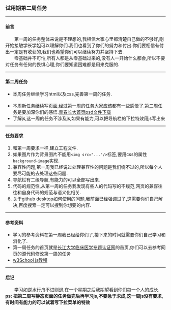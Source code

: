 ### 试用期第二周任务<hr>
#### 前言
&emsp;&emsp;第一周的任务整体来说是不理想的,我相信大家心里都清楚自己做的不够好,刚开始接触学长学姐可以理解你们.我们也看到了你们的努力和付出.你们要相信有付出一定是有收获的,我们也希望你们可以继续努力并坚持下去.<br>
&emsp;&emsp;零基础并不可怕,所有人都是从零基础过来的,没有人一开始什么都会,所以不要对任务有任何的畏惧心理,你们要知道困难都是用来克服的.<br><hr>
#### 第二周任务
<ul>
<li>本周任务继续学习html以及css,完善第一周的任务.</li>
<br>
<li>本周新任务继续写页面,经过第一周的任务大家应该都有一些感悟了.第二周任务是要加深你们的感悟.<a href="https://github.com/YUOL-CCY/YUOL-Task/blob/master/resources/5.4.psd">青春长大首页psd文件下载</a></li>
<li>了解js,这一周的任务不涉及js,如果有能力,可以把导航栏的下拉特效用js写出来</li>
</ul>
<hr>

#### 任务要求
1. 和第一周要求一样,建立工程文件.<br>
2. 如果图片作为背景图片不能用`<img src="..."/>`标签,要用css的属性`background-image`实现.<br>
3. 兼容性问题,第一周我已经说过处理兼容性的问题是我们绕不过的,所以每个人要尽可能的去处理这些问题.<br>
4. 导航栏有二级导航,有能力的可以全部写出来.<br>
5. 代码的规范性,从第一周的任务我发现有些人的代码写的不规范,网页的兼容往往和自身代码的规范与语义化相关.<br>
6. 关于github desktop如何使用的问题,我前面已经强调过了,这需要你们自己解决,百度搜索一定可以搜到你想要的内容.<br>
<hr>

#### 参考资料
<ul>
<li>学习的参考资料在第一周我已经给你们了,接下来的时间就需要你们自己学习和消化了.</li>
<li>第一周任务的首页就是<a href="http://yxb.yangtzeu.edu.cn/medical/yxrzztw/">长江大学临床医学专题认证网</a>的首页,你们可以去参考网页的源代码修改第一周的任务</li>
<li><a href="">w3School js教程</a>
</ul>
<hr>

#### 后记
&emsp;&emsp;学习如逆水行舟不进则退,在一个星期之后我期望看到你们每一个人的成长. <br>
**ps: 把第二周写静态页面的任务做完后再学习js,不要急于求成,这一周js没有要求,有时间有能力的可以试着写下拉菜单的特效**



